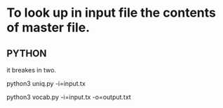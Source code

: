 # To look up in input file the contents of master file.
## PYTHON

it breakes in two.

python3 uniq.py -i=input.tx 

python3 vocab.py -i=input.tx -o=output.txt







